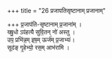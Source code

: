 +++
title = "26 प्रजापतिसृष्टानाम् प्रजानाम्"

+++
प्र॒जाप॑ति-सृष्टानाम् प्र॒जाना॑म् ।  
ख्षु॒धो ऽप॑हत्यै सुवि॒तन् नो॑ अस्तु ।  
उप॒ प्रभि॑न्न॒म् इष॒म् ऊर्ज॑म् प्र॒जाभ्यः॑।  
सूद॑ङ् गृ॒हेभ्यो॒ रस॒म् आभ॑रामि ।